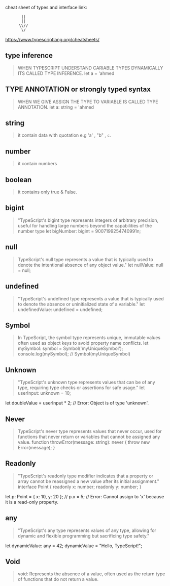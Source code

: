 cheat sheet of types and interface link:

           ||
           ||
          \\//
           \/  
https://www.typescriptlang.org/cheatsheets/


## type inference

> WHEN TYPESCRIPT UNDERSTAND CARIABLE TYPES DYNAMICALLY ITS CALLED  TYPE INFERENCE.
let a = 'ahmed

## TYPE ANNOTATION __or__ strongly typed syntax

> WHEN WE GIVE ASSIGN THE TYPE TO VARIABLE IS CALLED TYPE ANNOTATION.
let a: string = 'ahmed

## string
> it contain data with quotation e.g  'a'  ,  "b" , `c`.

## number
> it contain numbers

## boolean
> it contains only true & False.

## bigint
> "TypeScript's bigint type represents integers of arbitrary precision, useful for handling large numbers beyond the capabilities of the number type
let bigNumber: bigint = 9007199254740991n;


## null
> TypeScript's null type represents a value that is typically used to denote the intentional absence of any object value."
let nullValue: null = null;


## undefined
> "TypeScript's undefined type represents a value that is typically used to denote the absence or uninitialized state of a variable."
let undefinedValue: undefined = undefined;


## Symbol
> In TypeScript, the symbol type represents unique, immutable values often used as object keys to avoid property name conflicts.
let mySymbol: symbol = Symbol('myUniqueSymbol');
console.log(mySymbol); // Symbol(myUniqueSymbol)

## Unknown
> "TypeScript's unknown type represents values that can be of any type, requiring type checks or assertions for safe usage."
let userInput: unknown = 10;

let doubleValue = userInput * 2; // Error: Object is of type 'unknown'.

## Never
> TypeScript's never type represents values that never occur, used for functions that never return or variables that cannot be assigned any value.
function throwError(message: string): never { throw new Error(message); }

## Readonly
> "TypeScript's readonly type modifier indicates that a property or array cannot be reassigned a new value after its initial assignment."
interface Point {
    readonly x: number;
    readonly y: number;
}

let p: Point = { x: 10, y: 20 };
// p.x = 5; // Error: Cannot assign to 'x' because it is a read-only property.


## any
>"TypeScript's any type represents values of any type, allowing for dynamic and flexible programming but sacrificing type safety."

let dynamicValue: any = 42;
dynamicValue = "Hello, TypeScript!";

## Void
> void: Represents the absence of a value, often used as the return type of functions that do not return a value.
